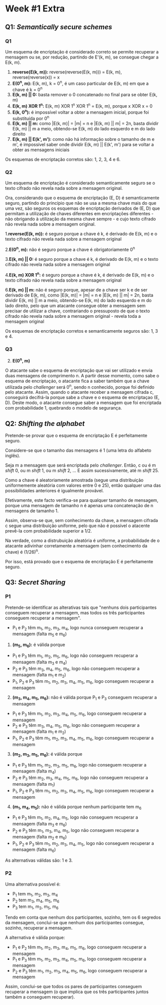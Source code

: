 # Week #1 Extra

## Q1: *Semantically secure schemes*

### Q1

Um esquema de encriptação é considerado correto se permite recuperar a mensagem ou se, por redução, partindo de E'(k, m), se consegue chegar a E(k, m).

1. **reverse(E(k, m)):** reverse(reverse(E(k, m))) = E(k, m), reverse(reverse(x)) = x
2. **E(0<sup>n</sup>, m):** E(k, m), k = 0<sup>n</sup>, é um caso particular de E(k, m) em que a chave é k = 0<sup>n</sup>
3. **E(k, m) || 0:** basta remover o 0 concatenado no final para se obter E(k, m)
4. **E(k, m) XOR 1<sup>n</sup>:** E(k, m) XOR 1<sup>n</sup> XOR 1<sup>n</sup> = E(k, m), porque x XOR x = 0
5. **E(k, 0<sup>n</sup>):** é impossível voltar a obter a mensagem inicial, porque foi substituída por 0<sup>n</sup>
6. **E(k, m) || m:** como |E(k, m)| = |m| = n e |E(k, m) || m| = 2n, basta dividir E(k, m) || m a meio, obtendo-se E(k, m) do lado esquerdo e m do lado direito
7. **E(k, m) || E(k', m'):** como não há informação sobre o tamanho de m e m', é impossível saber onde dividir E(k, m) || E(k', m') para se voltar a obter as mensagens iniciais

Os esquemas de encriptação corretos são: 1, 2, 3, 4 e 6.

### Q2

Um esquema de encriptação é considerado semanticamente seguro se o texto cifrado não revela nada sobre a mensagem original.

Ora, considerando que o esquema de encriptação (E, D) é semanticamente seguro, partindo do princípio que não se usa a mesma chave mais do que uma vez, são seguros os esquemas de encriptação derivados de (E, D) que permitam a utilização de chaves diferentes em encriptações diferentes - não obrigando à utilização da mesma chave sempre - e cujo texto cifrado não revela nada sobre a mensagem original.

1.**reverse(E(k, m)):** é seguro porque a chave é k, é derivado de E(k, m) e o texto cifrado não revela nada sobre a mensagem original

2.**E(0<sup>n</sup>, m):** não é seguro porque a chave é obrigatoriamente 0<sup>n</sup>

3.**E(k, m) || 0:** é seguro porque a chave é k, é derivado de E(k, m) e o texto cifrado não revela nada sobre a mensagem original

4.**E(k, m) XOR 1<sup>n</sup>:** é seguro porque a chave é k, é derivado de E(k, m) e o texto cifrado não revela nada sobre a mensagem original

6.**E(k, m) || m:** não é seguro porque, apesar de a chave ser k e de ser derivado de E(k, m), como |E(k, m)| = |m| = n e |E(k, m) || m| = 2n, basta dividir E(k, m) || m a meio, obtendo-se E(k, m) do lado esquerdo e m do lado direito, pelo que um atacante consegue obter a mensagem sem precisar de utilizar a chave, contrariando o pressuposto de que o texto cifrado não revela nada sobre a mensagem original - revela toda a mensagem original

Os esquemas de encriptação corretos e semanticamente seguros são: 1, 3 e 4.

### Q3

2. **E(0<sup>n</sup>, m)** 

O atacante sabe o esquema de encriptação que vai ser utilizado e envia duas mensagens de comprimento n. A partir desse momento, como sabe o esquema de encriptaçáo, o atacante fica a saber também que a chave utilizada pelo *challenger* será 0<sup>n</sup>, sendo n conhecido, porque foi definido pelo atacante. Assim, quando o atacante receber a mensagem cifrada c, conseguirá decifrá-la porque sabe a chave e o esquema de encriptaçao (E, D). Deste modo, o atacante consegue saber a mensagem que foi encriptada com probabilidade 1, quebrando o modelo de segurança.

## Q2: *Shifting the alphabet*

Pretende-se provar que o esquema de encriptação E é perfeitamente seguro.

Considere-se que o tamanho das mensagens é 1 (uma letra do alfabeto inglês).

Seja m a mensagem que será encriptada pelo *challenger*. Então, c ou é m *shift* 0, ou m *shift* 1, ou m *shift* 2, ... E assim sucessivamente, até m *shift* 25.

Como a chave é aleatoriamente amostrada (segue uma distribuição uniformemente aleatória com valores entre 0 e 25), então qualquer uma das possibilidades anteriores é igualmente provável.

Efetivamente, este facto verifica-se para qualquer tamanho de mensagem, porque uma mensagem de tamanho n é apenas uma concatenação de n mensagens de tamanho 1.

Assim, observa-se que, sem conhecimento da chave, a mensagem cifrada c segue uma distribuição uniforme, pelo que não é possível o atacente prevê-la com probabilidade superior a 1/2.

Na verdade, como a distrubuição aleatória é uniforme, a probabilidade de o atacante adivinhar corretamente a mensagem (sem conhecimento da chave) é (1/26)<sup>n</sup>.

Por isso, está provado que o esquema de encriptação E é perfeitamente seguro.

## Q3: *Secret Sharing*

### P1

Pretende-se identificar as alterativas tais que "nenhuns dois participantes conseguem recuperar a mensagem, mas todos os três participantes conseguem recuperar a mensagem".

- P<sub>1</sub> e P<sub>2</sub> têm m<sub>1</sub>, m<sub>2</sub>, m<sub>3</sub>, m<sub>4</sub>, logo nunca conseguem recuperar a mensagem (falta m<sub>5</sub> e m<sub>6</sub>)

1. **(m<sub>5</sub>, m<sub>6</sub>):** é válida porque

- P<sub>1</sub> e P<sub>3</sub> têm m<sub>1</sub>, m<sub>2</sub>, m<sub>5</sub>, m<sub>6</sub>, logo não conseguem recuperar a mensagem (falta m<sub>3</sub> e m<sub>4</sub>)
- P<sub>2</sub> e P<sub>3</sub> têm m<sub>3</sub>, m<sub>4</sub>, m<sub>5</sub>, m<sub>6</sub>, logo não conseguem recuperar a mensagem (falta m<sub>1</sub> e m<sub>2</sub>)
- P<sub>1</sub>, P<sub>2</sub> e P<sub>3</sub> têm m<sub>1</sub>, m<sub>2</sub>, m<sub>3</sub>, m<sub>4</sub>, m<sub>5</sub>, m<sub>6</sub>, logo conseguem recuperar a mensagem

2. **(m<sub>3</sub>, m<sub>4</sub>, m<sub>5</sub>, m<sub>6</sub>):** não é válida porque P<sub>1</sub> e P<sub>3</sub> conseguem recuperar a mensagem

- P<sub>1</sub> e P<sub>3</sub> têm m<sub>1</sub>, m<sub>2</sub>, m<sub>3</sub>, m<sub>4</sub>, m<sub>5</sub>, m<sub>6</sub>, logo conseguem recuperar a mensagem
- P<sub>2</sub> e P<sub>3</sub> têm m<sub>3</sub>, m<sub>4</sub>, m<sub>5</sub>, m<sub>6</sub>, logo não conseguem recuperar a mensagem (falta m<sub>1</sub> e m<sub>2</sub>)
- P<sub>1</sub>, P<sub>2</sub> e P<sub>3</sub> têm m<sub>1</sub>, m<sub>2</sub>, m<sub>3</sub>, m<sub>4</sub>, m<sub>5</sub>, m<sub>6</sub>, logo conseguem recuperar a mensagem

3. **(m<sub>2</sub>, m<sub>3</sub>, m<sub>5</sub>, m<sub>6</sub>):** é válida porque

- P<sub>1</sub> e P<sub>3</sub> têm m<sub>1</sub>, m<sub>2</sub>, m<sub>3</sub>, m<sub>5</sub>, m<sub>6</sub>, logo não conseguem recuperar a mensagem (falta m<sub>4</sub>)
- P<sub>2</sub> e P<sub>3</sub> têm m<sub>2</sub>, m<sub>3</sub>, m<sub>4</sub>, m<sub>5</sub>, m<sub>6</sub>, logo não conseguem recuperar a mensagem (falta m<sub>1</sub>)
- P<sub>1</sub>, P<sub>2</sub> e P<sub>3</sub> têm m<sub>1</sub>, m<sub>2</sub>, m<sub>3</sub>, m<sub>4</sub>, m<sub>5</sub>, m<sub>6</sub>, logo conseguem recuperar a mensagem

4. **(m<sub>1</sub>, m<sub>4</sub>, m<sub>5</sub>):** não é válida porque nenhum participante tem m<sub>6</sub>

- P<sub>1</sub> e P<sub>3</sub> têm m<sub>1</sub>, m<sub>2</sub>, m<sub>4</sub>, m<sub>5</sub>, logo não conseguem recuperar a mensagem (falta m<sub>3</sub> e m<sub>6</sub>)
- P<sub>2</sub> e P<sub>3</sub> têm m<sub>1</sub>, m<sub>3</sub>, m<sub>4</sub>, m<sub>5</sub>, logo não conseguem recuperar a mensagem (falta m<sub>2</sub> e m<sub>6</sub>)
- P<sub>1</sub>, P<sub>2</sub> e P<sub>3</sub> têm m<sub>1</sub>, m<sub>2</sub>, m<sub>3</sub>, m<sub>4</sub>, m<sub>5</sub>, logo não conseguem recuperar a mensagem (falta m<sub>6</sub>)

As alternativas válidas são: 1 e 3.

### P2

Uma alternativa possível é:
- P<sub>1</sub> tem m<sub>1</sub>, m<sub>2</sub>, m<sub>3</sub>, m<sub>4</sub>
- P<sub>2</sub> tem m<sub>3</sub>, m<sub>4</sub>, m<sub>5</sub>, m<sub>6</sub>
- P<sub>3</sub> tem m<sub>1</sub>, m<sub>2</sub>, m<sub>5</sub>, m<sub>6</sub>

Tendo em conta que nenhum dos participantes, sozinho, tem os 6 segredos da mensagem, conclui-se que nenhum dos participantes consegue, sozinho, recuperar a mensagem.

A alternativa é válida porque:
- P<sub>1</sub> e P<sub>2</sub> têm m<sub>1</sub>, m<sub>2</sub>, m<sub>3</sub>, m<sub>4</sub>, m<sub>5</sub>, m<sub>6</sub>, logo conseguem recuperar a mensagem
- P<sub>1</sub> e P<sub>3</sub> têm m<sub>1</sub>, m<sub>2</sub>, m<sub>3</sub>, m<sub>4</sub>, m<sub>5</sub>, m<sub>6</sub>, logo conseguem recuperar a mensagem
- P<sub>2</sub> e P<sub>3</sub> têm m<sub>1</sub>, m<sub>2</sub>, m<sub>3</sub>, m<sub>4</sub>, m<sub>5</sub>, m<sub>6</sub>, logo conseguem recuperar a mensagem

Assim, conclui-se que todos os pares de participantes conseguem recuperar a mensagem (o que implica que os três participantes juntos também a conseguem recuperar).

